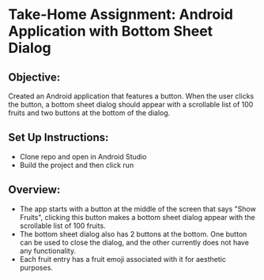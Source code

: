 # Take-Home Assignment: Android Application with Bottom Sheet Dialog

## Objective:
Created an Android application that features a button. When the user clicks the button, a bottom sheet dialog should appear with a scrollable list of 100 fruits and two buttons at the bottom of the dialog.

## Set Up Instructions:
- Clone repo and open in Android Studio
- Build the project and then click run

## Overview:
- The app starts with a button at the middle of the screen that says "Show Fruits", clicking this button makes a bottom sheet dialog appear with the scrollable list of 100 fruits.
- The bottom sheet dialog also has 2 buttons at the bottom. One button can be used to close the dialog, and the other currently does not have any functionality.
- Each fruit entry has a fruit emoji associated with it for aesthetic purposes.
